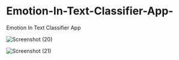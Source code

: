 # Emotion-In-Text-Classifier-App-
Emotion In Text Classifier App 

![Screenshot (20)](https://user-images.githubusercontent.com/75296014/146533487-b7906381-00cd-4da0-9fed-5c813e47b9b0.png)


![Screenshot (21)](https://user-images.githubusercontent.com/75296014/146533512-76efbcd2-cb20-4b6e-a87a-0d6075956c5f.png)
